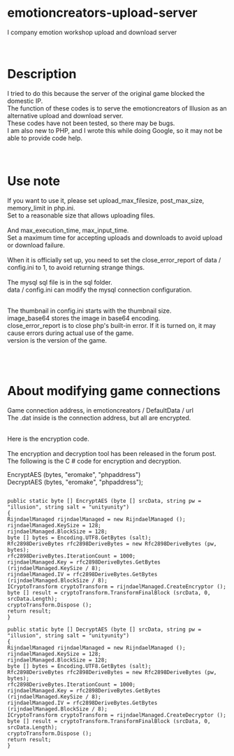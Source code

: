 # emotioncreators-upload-server
I company emotion workshop upload and download server

<br />
<h1> Description </h1>
I tried to do this because the server of the original game blocked the domestic IP. <br />
The function of these codes is to serve the emotioncreators of Illusion as an alternative upload and download server. <br />
These codes have not been tested, so there may be bugs. <br />
I am also new to PHP, and I wrote this while doing Google, so it may not be able to provide code help.
<br />
<br />
<br />
<h1> Use note </h1>
If you want to use it, please set upload_max_filesize, post_max_size, memory_limit in php.ini. <br />
Set to a reasonable size that allows uploading files. <br />
<br />
And max_execution_time, max_input_time. <br />
Set a maximum time for accepting uploads and downloads to avoid upload or download failure. <br /> <br />
When it is officially set up, you need to set the close_error_report of data / config.ini to 1, to avoid returning strange things.
<br />
<br/>
The mysql sql file is in the sql folder. <br />
data / config.ini can modify the mysql connection configuration. <br /> <br />

The thumbnail in config.ini starts with the thumbnail size. <br />
image_base64 stores the image in base64 encoding. <br />
close_error_report is to close php's built-in error. If it is turned on, it may cause errors during actual use of the game. <br />
version is the version of the game. <br />
<br />
<br />
<br />

<h1> About modifying game connections </h1>
Game connection address, in emotioncreators / DefaultData / url <br />
The .dat inside is the connection address, but all are encrypted. <br /> <br />

Here is the encryption code. <br /> <br />
The encryption and decryption tool has been released in the forum post. The following is the C # code for encryption and decryption. <br />

EncryptAES (bytes, "eromake", "phpaddress") <br />
DecryptAES (bytes, "eromake", "phpaddress"); <br />

<pre>
<code>
public static byte [] EncryptAES (byte [] srcData, string pw = "illusion", string salt = "unityunity")
{
RijndaelManaged rijndaelManaged = new RijndaelManaged ();
rijndaelManaged.KeySize = 128;
rijndaelManaged.BlockSize = 128;
byte [] bytes = Encoding.UTF8.GetBytes (salt);
Rfc2898DeriveBytes rfc2898DeriveBytes = new Rfc2898DeriveBytes (pw, bytes);
rfc2898DeriveBytes.IterationCount = 1000;
rijndaelManaged.Key = rfc2898DeriveBytes.GetBytes (rijndaelManaged.KeySize / 8);
rijndaelManaged.IV = rfc2898DeriveBytes.GetBytes (rijndaelManaged.BlockSize / 8);
ICryptoTransform cryptoTransform = rijndaelManaged.CreateEncryptor ();
byte [] result = cryptoTransform.TransformFinalBlock (srcData, 0, srcData.Length);
cryptoTransform.Dispose ();
return result;
}

public static byte [] DecryptAES (byte [] srcData, string pw = "illusion", string salt = "unityunity")
{
RijndaelManaged rijndaelManaged = new RijndaelManaged ();
rijndaelManaged.KeySize = 128;
rijndaelManaged.BlockSize = 128;
byte [] bytes = Encoding.UTF8.GetBytes (salt);
Rfc2898DeriveBytes rfc2898DeriveBytes = new Rfc2898DeriveBytes (pw, bytes);
rfc2898DeriveBytes.IterationCount = 1000;
rijndaelManaged.Key = rfc2898DeriveBytes.GetBytes (rijndaelManaged.KeySize / 8);
rijndaelManaged.IV = rfc2898DeriveBytes.GetBytes (rijndaelManaged.BlockSize / 8);
ICryptoTransform cryptoTransform = rijndaelManaged.CreateDecryptor ();
byte [] result = cryptoTransform.TransformFinalBlock (srcData, 0, srcData.Length);
cryptoTransform.Dispose ();
return result;
}
</ code>
</ pre>
